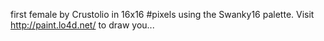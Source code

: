 first female by Crustolio in 16x16 #pixels using the Swanky16 palette. Visit http://paint.lo4d.net/ to draw you... 